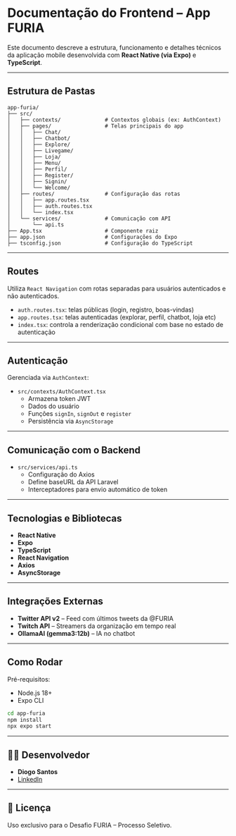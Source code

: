 
# Documentação do Frontend – App FURIA

Este documento descreve a estrutura, funcionamento e detalhes técnicos da aplicação mobile desenvolvida com **React Native (via Expo)** e **TypeScript**.

---

## Estrutura de Pastas

```
app-furia/
├── src/
│   ├── contexts/              # Contextos globais (ex: AuthContext)
│   ├── pages/                 # Telas principais do app
│   │   ├── Chat/
│   │   ├── Chatbot/
│   │   ├── Explore/
│   │   ├── Livegame/
│   │   ├── Loja/
│   │   ├── Menu/
│   │   ├── Perfil/
│   │   ├── Register/
│   │   ├── Signin/
│   │   └── Welcome/
│   ├── routes/                # Configuração das rotas
│   │   ├── app.routes.tsx
│   │   ├── auth.routes.tsx
│   │   └── index.tsx
│   └── services/              # Comunicação com API
│       └── api.ts
├── App.tsx                    # Componente raiz
├── app.json                   # Configurações do Expo
├── tsconfig.json              # Configuração do TypeScript
```

---

## Routes

Utiliza `React Navigation` com rotas separadas para usuários autenticados e não autenticados.

- `auth.routes.tsx`: telas públicas (login, registro, boas-vindas)
- `app.routes.tsx`: telas autenticadas (explorar, perfil, chatbot, loja etc)
- `index.tsx`: controla a renderização condicional com base no estado de autenticação

---

## Autenticação

Gerenciada via `AuthContext`:

- `src/contexts/AuthContext.tsx`
  - Armazena token JWT
  - Dados do usuário
  - Funções `signIn`, `signOut` e `register`
  - Persistência via `AsyncStorage`

---

## Comunicação com o Backend

- `src/services/api.ts`
  - Configuração do Axios
  - Define baseURL da API Laravel
  - Interceptadores para envio automático de token

---

## Tecnologias e Bibliotecas

- **React Native**
- **Expo**
- **TypeScript**
- **React Navigation**
- **Axios**
- **AsyncStorage**

---

## Integrações Externas

- **Twitter API v2** – Feed com últimos tweets da @FURIA
- **Twitch API** – Streamers da organização em tempo real
- **OllamaAI (gemma3:12b)** – IA no chatbot

---

##  Como Rodar

Pré-requisitos:

- Node.js 18+
- Expo CLI

```bash
cd app-furia
npm install
npx expo start
```

---

## 👨‍💻 Desenvolvedor

- **Diogo Santos**
- [LinkedIn](https://www.linkedin.com/in/diogo-santos-985645298/)

---

## 📄 Licença

Uso exclusivo para o Desafio FURIA – Processo Seletivo.
